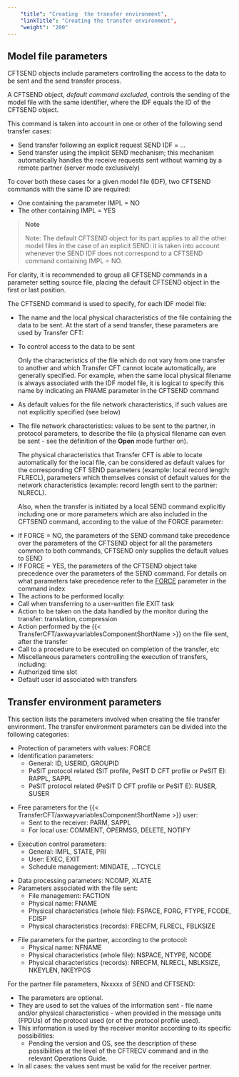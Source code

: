 ```yaml
---
    "title": "Creating  the transfer environment",
    "linkTitle": "Creating the transfer environment",
    "weight": "200"
---
```

Model file parameters
---------------------

CFTSEND objects include parameters controlling the access to the data
to be sent and the send transfer process.

A CFTSEND object, *default command excluded,* controls the sending
of the model file with the same identifier, where the IDF equals the ID
of the CFTSEND object.

This command is taken into account in one or other of the following
send transfer cases:

- Send transfer following
    an explicit request SEND IDF = ...
- Send transfer using
    the implicit SEND mechanism; this mechanism automatically handles the
    receive requests sent without warning by a remote partner (server mode
    exclusively)

To cover both these cases for a given model file (IDF), two CFTSEND
commands with the same ID are required:

- One containing
    the parameter IMPL = NO
- The other containing
    IMPL = YES

> **Note**
>
> Note: The default CFTSEND object for its part applies to all the other
> model files in the case of an explicit SEND: it is taken into account
> whenever the SEND IDF does not correspond to a CFTSEND command containing
> IMPL = NO.

For clarity, it is recommended to group all CFTSEND commands in a parameter
setting source file, placing the default CFTSEND object in the first or
last position.

The CFTSEND command is used to specify, for each IDF model file:

- The name and the
    local physical characteristics of the file containing the data to be sent.
    At the start of a send transfer, these parameters are used by Transfer
    CFT:
- To control
    access to the data to be sent  
      
    Only the characteristics of the file which do not vary from one transfer
    to another and which Transfer CFT cannot locate automatically, are generally
    specified. For example, when the same local physical filename is always
    associated with the IDF model file, it is logical to specify this name
    by indicating an FNAME parameter in the CFTSEND command

<!-- -->

- As default
    values for the file network characteristics, if such values are not explicitly
    specified (see below)
- The file network
    characteristics: values to be sent to the partner, in protocol parameters,
    to describe the file (a physical filename can even be sent - see the definition
    of the ****Open**** mode further on).  
      
    The physical characteristics that Transfer CFT is able to locate automatically
    for the local file, can be considered as default values for the corresponding
    CFT SEND parameters (example: local record length: FLRECL), parameters
    which themselves consist of default values for the network characteristics
    (example: record length sent to the partner: NLRECL).  
      
    Also, when the transfer is initiated by a local SEND command explicitly
    including one or more parameters which are also included in the CFTSEND
    command, according to the value of the FORCE parameter:

<!-- -->

- If FORCE =
    NO, the parameters of the SEND command take precedence over the parameters
    of the CFTSEND object for all the parameters common to both commands,
    CFTSEND only supplies the default values to SEND
- If FORCE =
    YES, the parameters of the CFTSEND object take precedence over the parameters
    of the SEND command. For details on what parameters take precedence refer
    to the [FORCE](../../../c_intro_userinterfaces/command_summary/parameter_intro/force) parameter
    in the command index
- The actions to
    be performed locally:
- Call when transferring
    to a user-written file EXIT task
- Action to be
    taken on the data handled by the monitor during the transfer: translation,
    compression
- Action performed
    by the {{< TransferCFT/axwayvariablesComponentShortName  >}} on the file sent, after the transfer
- Call to a procedure
    to be executed on completion of the transfer, etc
- Miscellaneous parameters
    controlling the execution of transfers, including:
- Authorized
    time slot
- Default user
    id associated with transfers

<span id="Transfer_environment_parameters"></span>

Transfer environment parameters
-------------------------------

This section lists the parameters involved when creating the file transfer
environment. The transfer environment parameters can be divided into the
following categories:

- Protection of parameters
    with values: FORCE
- Identification
    parameters:
    -   General: ID,
        USERID, GROUPID
    -   PeSIT protocol
        related (SIT profile, PeSIT D CFT profile or PeSIT E): RAPPL, SAPPL
    -   PeSIT protocol
        related (PeSIT D CFT profile or PeSIT E): RUSER, SUSER

<!-- -->

- Free parameters
    for the {{< TransferCFT/axwayvariablesComponentShortName  >}} user:
    -   Sent to the
        receiver: PARM, SAPPL
    -   For local use:
        COMMENT, OPERMSG, DELETE, NOTIFY

<!-- -->

- Execution control
    parameters:
    -   General: IMPL,
        STATE, PRI
    -   User: EXEC,
        EXIT
    -   Schedule management:
        MINDATE, ...TCYCLE

<!-- -->

- Data processing
    parameters: NCOMP, XLATE
- Parameters associated
    with the file sent:
    -   File management:
        FACTION
    -   Physical name:
        FNAME
    -   Physical characteristics
        (whole file): FSPACE, FORG, FTYPE, FCODE, FDISP
    -   Physical characteristics
        (records): FRECFM, FLRECL, FBLKSIZE

<!-- -->

- File parameters
    for the partner, according to the protocol:
    -   Physical name:
        NFNAME
    -   Physical characteristics
        (whole file): NSPACE, NTYPE, NCODE
    -   Physical characteristics
        (records): NRECFM, NLRECL, NBLKSIZE, NKEYLEN, NKEYPOS

For the partner file parameters, Nxxxxx of SEND and CFTSEND:

- The parameters
    are optional.
- They are used to
    set the values of the information sent - file name and/or physical characteristics - when provided in the message units (FPDUs) of the protocol used (or
    of the protocol profile used).
- This information
    is used by the receiver monitor according to its specific possibilities:
    -   Pending the version and OS, see the description of these possibilities
        at the level of the CFTRECV command and in the relevant Operations Guide.
- In all cases:
    the values sent must be valid for the receiver partner.
